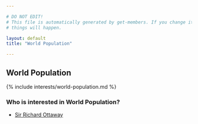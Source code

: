 ```yaml
---

# DO NOT EDIT!
# This file is automatically generated by get-members. If you change it, bad
# things will happen.

layout: default
title: "World Population"

---
```


## World Population

{% include interests/world-population.md %}

### Who is interested in World Population?


* [Sir Richard Ottaway](/members/sir-richard-ottaway.html)
